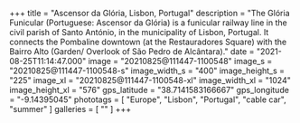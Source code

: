 +++
title = "Ascensor da Glória, Lisbon, Portugal"
description = "The Glória Funicular (Portuguese: Ascensor da Glória) is a funicular railway line in the civil parish of Santo António, in the municipality of Lisbon, Portugal. It connects the Pombaline downtown (at the Restauradores Square) with the Bairro Alto (Garden/ Overlook of São Pedro de Alcântara)."
date = "2021-08-25T11:14:47.000"
image = "20210825@111447-1100548"
image_s = "20210825@111447-1100548-s"
image_width_s = "400"
image_height_s = "225"
image_xl = "20210825@111447-1100548-xl"
image_width_xl = "1024"
image_height_xl = "576"
gps_latitude = "38.7141583166667"
gps_longitude = "-9.14395045"
phototags = [ "Europe", "Lisbon", "Portugal", "cable car", "summer" ]
galleries = [ "" ]
+++
